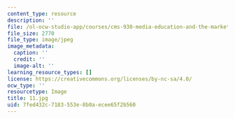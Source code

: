 ```yaml
---
content_type: resource
description: ''
file: /ol-ocw-studio-app/courses/cms-930-media-education-and-the-marketplace-fall-2001/7fed432c7183553e8b0aecee65f2b560_11.jpg
file_size: 2770
file_type: image/jpeg
image_metadata:
  caption: ''
  credit: ''
  image-alt: ''
learning_resource_types: []
license: https://creativecommons.org/licenses/by-nc-sa/4.0/
ocw_type: ''
resourcetype: Image
title: 11.jpg
uid: 7fed432c-7183-553e-8b0a-ecee65f2b560
---
```

